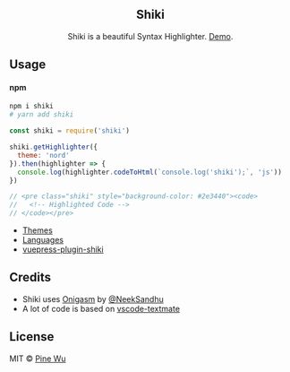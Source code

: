 <p>
  <h2 align="center">Shiki</h2>
</p>
<p align="center">
  Shiki is a beautiful Syntax Highlighter. <a href="http://shiki.matsu.io">Demo</a>.
</p>

## Usage

#### npm

```sh
npm i shiki
# yarn add shiki
```

```js
const shiki = require('shiki')

shiki.getHighlighter({
  theme: 'nord'
}).then(highlighter => {
  console.log(highlighter.codeToHtml(`console.log('shiki');`, 'js'))
})

// <pre class="shiki" style="background-color: #2e3440"><code>
//   <!-- Highlighted Code -->
// </code></pre>
```

- [Themes](./packages/themes/README.md#literal-values)
- [Languages](./packages/languages/README.md#literal-values)
- [vuepress-plugin-shiki](./packages/vuepress-plugin/README.md)

## Credits

- Shiki uses [Onigasm](https://github.com/NeekSandhu/onigasm) by [@NeekSandhu](https://github.com/NeekSandhu)
- A lot of code is based on [vscode-textmate](https://github.com/Microsoft/vscode-textmate)

## License

MIT © [Pine Wu](https://github.com/octref) 
